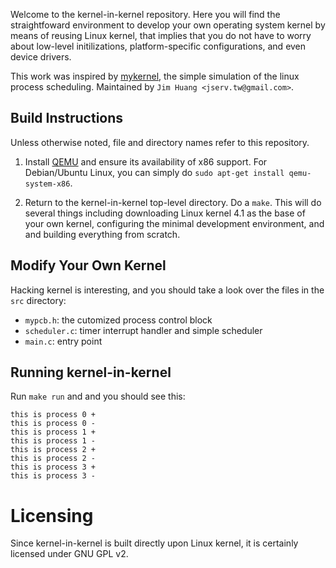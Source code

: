 Welcome to the kernel-in-kernel repository. Here you will find the
straightfoward environment to develop your own operating system kernel
by means of reusing Linux kernel, that implies that you do not have to
worry about low-level initilizations, platform-specific configurations,
and even device drivers.

This work was inspired by [mykernel](https://github.com/mengning/mykernel/),
the simple simulation of the linux process scheduling.
Maintained by `Jim Huang <jserv.tw@gmail.com>`.

Build Instructions
------------------
Unless otherwise noted, file and directory names refer to this repository.

1. Install [QEMU](http://www.qemu.org) and ensure its availability of x86 support.
   For Debian/Ubuntu Linux, you can simply do `sudo apt-get install qemu-system-x86`.

2. Return to the kernel-in-kernel top-level directory. Do a `make`. This will
   do several things including downloading Linux kernel 4.1 as the base of
   your own kernel, configuring the minimal development environment, and and
   building everything from scratch.

Modify Your Own Kernel
----------------------
Hacking kernel is interesting, and you should take a look over the files in
the `src` directory:
* `mypcb.h`: the cutomized process control block
* `scheduler.c`: timer interrupt handler and simple scheduler
* `main.c`: entry point

Running kernel-in-kernel
------------------------
Run `make run` and and you should see this:

```
this is process 0 +
this is process 0 -
this is process 1 +
this is process 1 -
this is process 2 +
this is process 2 -
this is process 3 +
this is process 3 -
```

Licensing
=========
Since kernel-in-kernel is built directly upon Linux kernel, it is certainly
licensed under GNU GPL v2.
